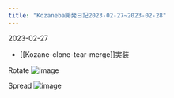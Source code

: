 ```yaml
---
title: "Kozaneba開発日記2023-02-27~2023-02-28"
---
```


2023-02-27
- [[Kozane-clone-tear-merge]]実装

Rotate
![image](https://gyazo.com/9a87d3147367678c05a557abd10a9770/thumb/1000)

Spread
![image](https://gyazo.com/b5b6fbaefcf04c8b23c31da960b00515/thumb/1000)

